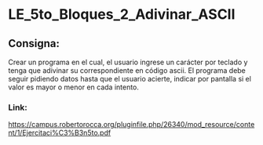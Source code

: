 # LE_5to_Bloques_2_Adivinar_ASCII

## Consigna:
Crear un programa en el cual, el usuario ingrese un carácter por teclado y tenga que adivinar su
correspondiente en código ascii. El programa debe seguir pidiendo datos hasta que el usuario acierte,
indicar por pantalla si el valor es mayor o menor en cada intento.

### Link:
https://campus.robertorocca.org/pluginfile.php/26340/mod_resource/content/1/Ejercitaci%C3%B3n5to.pdf
